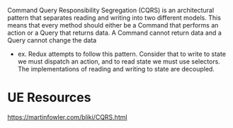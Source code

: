 
Command Query Responsibility Segregation (CQRS) is an architectural pattern that separates reading and writing into two different models. This means that every method should either be a Command that performs an action or a Query that returns data. A Command cannot return data and a Query cannot change the data
- ex. Redux attempts to follow this pattern. Consider that to write to state we must dispatch an action, and to read state we must use selectors. The implementations of reading and writing to state are decoupled.

# UE Resources
https://martinfowler.com/bliki/CQRS.html